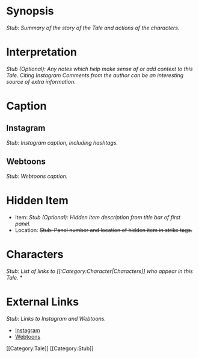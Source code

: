 # Synopsis
*Stub: Summary of the story of the Tale and actions of the characters.*

# Interpretation
*Stub (Optional): Any notes which help make sense of or add context to this Tale. Citing Instagram Comments from the author can be an interesting source of extra information.*

# Caption
## Instagram
*Stub: Instagram caption, including hashtags.*
## Webtoons
*Stub: Webtoons caption.*

# Hidden Item
* Item: *Stub (Optional): Hidden item description from title bar of first panel.*
* Location: <strike>Stub: Panel number and location of hidden item in strike tags.</strike>

# Characters
 *Stub: List of links to [[:Category:Character|Characters]] who appear in this Tale.*
 * 

# External Links
*Stub: Links to Instagram and Webtoons.*
* [Instagram]()
* [Webtoons]()

<!--Category metadata. Remove Category:Stub when this page has been completed.-->
[[Category:Tale]]
[[Category:Stub]]
